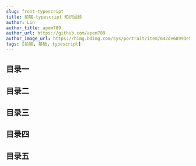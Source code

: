 ```yaml
---
slug: front-typescript
title: 前端-typescript 知识回顾
author: Lin
author_title: apem789
author_url: https://github.com/apem789
author_image_url: https://himg.bdimg.com/sys/portrait/item/642de68993e59da63535359f30.jpg
tags: [前端, 基础, typescript]
---
```


## 目录一

## 目录二

## 目录三

## 目录四

## 目录五
